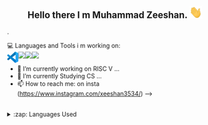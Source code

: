 <h2 align="center">Hello there I m Muhammad Zeeshan. <img src="https://raw.githubusercontent.com/ABSphreak/ABSphreak/master/gifs/Hi.gif" width="30px"></h2>

.


💻 Languages and Tools i m working on:
<br>
<img align="left" alt="Visual Studio Code" width="26px" src="https://raw.githubusercontent.com/github/explore/80688e429a7d4ef2fca1e82350fe8e3517d3494d/topics/visual-studio-code/visual-studio-code.png" />
<img align="left" height="20" src="https://www.clipartmax.com/png/middle/479-4795970_for-python-programming-language.png">
<img align="left" height="20" src="https://www.clipartmax.com/png/small/5-55642_programming-services-html-5.png">
<img align="left" height="20" src="https://www.clipartmax.com/png/small/150-1504620_javascript-logo.png">
<br>
- 🔭 I’m currently working on RISC V ...
- 🌱 I’m currently Studying CS  ...
- 📫 How to reach me: on insta (https://www.instagram.com/xeeshan3534/)
-->
<br><br>
<details>
  <summary>:zap: Languages Used</summary>
<a href="https://github.com/zeeshan3534/github-readme-stats">
  <img align="center" src="https://github-readme-stats.vercel.app/api/top-langs/?username=zeeshanrafique23&layout=compact&hide_border=true" />
</a>
</details>
